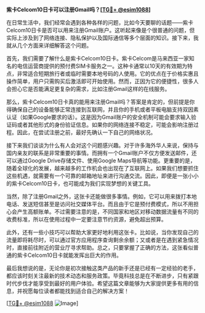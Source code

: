 **紫卡Celcom10日卡可以注册Gmail吗？[[TG💪+ @esim1088](https://t.me/s/esim1088)]**

在日常生活中，我们经常会遇到各种各样的问题，比如今天要聊的话题——紫卡Celcom10日卡是否可以用来注册Gmail账户。这听起来像是个很普通的问题，但实际上涉及到了网络连接、隐私保护以及国际通信等多个层面的知识。接下来，我就从几个方面来详细解答这个问题。

首先，我们需要了解什么是紫卡Celcom10日卡。紫卡Celcom是马来西亚一家知名的电信运营商提供的预付费SIM卡服务之一。这种卡通常以10天的有效期为特点，非常适合短期旅行者或临时需要本地号码的人使用。它的优点在于价格实惠且操作简单，用户只需购买后激活即可开始使用。然而，正因为它的便捷性，很多人会担心它是否能满足更复杂的需求，比如注册Gmail这样的在线服务。

那么，紫卡Celcom10日卡真的能用来注册Gmail吗？答案是肯定的，但前提是你得确保自己的设备能够正常连接到互联网，并且你的手机或者平板电脑支持双因素认证（如果Google要求的话）。这是因为Gmail账户的安全机制可能会要求输入验证码或者其他形式的身份验证信息。如果你的网络连接不稳定，可能会影响注册过程。因此，在尝试注册之前，最好先确认一下自己的网络状况。

接下来我们谈谈为什么有人会对这个问题感兴趣。对于许多海外华人来说，保持与国内亲友的联系是非常重要的事情。而拥有一个Gmail账户不仅方便发送邮件，还可以通过Google Drive存储文件、使用Google Maps导航等功能。更重要的是，随着全球化的发展，越来越多的工作机会也出现在了互联网上。如果我们想要抓住这些机遇，就需要有一个可靠的邮箱地址来进行沟通交流。因此，即便是一张小小的紫卡Celcom10日卡，也可能成为我们实现梦想的关键工具。

当然，除了注册Gmail之外，这张卡还能做很多事情。例如，它可以用来拨打本地电话、发送短信甚至是访问社交媒体平台。而且由于它是预付费模式，所以不用担心会产生高额账单。不过需要注意的是，不同国家和地区对移动数据流量有不同的收费标准，所以在使用过程中一定要注意节约资源，避免超出预算。

此外，还有一些小技巧可以帮助大家更好地利用这张卡。比如说，当你发现自己的流量即将耗尽时，可以通过官方应用程序查询剩余余额；又或者是在遇到紧急情况时，直接前往附近的营业厅寻求帮助。总之，只要掌握了正确的方法，这张看似普通的紫卡Celcom10日卡就能发挥出巨大的作用。

最后我想说的是，无论你是初次接触这类产品的新手还是已经有一定经验的老手，都应该时刻关注最新的技术动态和服务政策。毕竟科技总是在不断进步，只有紧跟时代步伐才能享受到最好的用户体验。希望这篇文章能够为大家提供更多有用的信息，并祝愿每位读者都能找到适合自己的解决方案！

[[TG💪+ @esim1088](https://t.me/s/esim1088) ![Image](https://i.postimg.cc/4NQfJmqS/Snipaste-2025-05-13-00-14-12.png)]